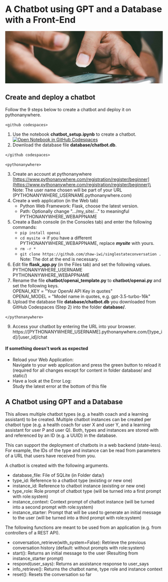 # A Chatbot using GPT and a Database with a Front-End

<picture>
 <img alt="a close up of a person holding a cell phone" src=".readme/pradamas-gifarry-889Qh5HJj4I-unsplash.jpg">
</picture>

## Create and deploy a chatbot

Follow the 9 steps below to create a chatbot and deploy it on pythonanywhere.

`<github codespaces>`

1. Use the notebook **chatbot_setup.ipynb** to create a chatbot.\
[![Open Notebook in GitHub Codespaces](https://github.com/codespaces/badge.svg)](https://codespaces.new/zhaw-iwi/singlestateconversation)
2. Download the database file **database/chatbot.db**.

`</github codespaces>`

`<pythonanywhere>`

3. Create an account at pythonanywhere\
    [https://www.pythonanywhere.com/registration/register/beginner](https://www.pythonanywhere.com/registration/register/beginner)\
    Note: The user name chosen will be part of your URL (PYTHONANYWHERE_USERNAME.pythonanywhere.com)
4. Create a web application (in the Web tab)
    - Python Web Framework: Flask, choose the latest version.
    - Path: Optionally change ".../my_site/..." to meaningful PYTHONANYWHERE_WEBAPPNAME
5. Create a Bash console (in the Consoles tab) and enter the following commands:
    - `pip install openai`
    - `cd mysite` &rarr; if you have a different PYTHONANYWHERE_WEBAPPNAME, replace ***mysite*** with yours.
    - `rm -r *`
    - `git clone https://github.com/zhaw-iwi/singlestateconversation .`\
    Note: The dot at the end is necessary.
6. Edit file **flask_app.py** (in the Files tab) and set the following values.\
    PYTHONANYWHERE_USERNAME\
    PYTHONANYWHERE_WEBAPPNAME
7. Rename the file **chatbot/openai_template.py** to **chatbot/openai.py** and set the following keys.\
    OPENAI_KEY = "Your OpenAI API Key in quotes"\
    OPENAI_MODEL = "Model name in quotes, e.g. gpt-3.5-turbo-16k"
8. Upload the database file **database/chatbot.db** you downloaded from GitHub Codespaces (Step 2) into the folder **database/**.

`</pythonanywhere>`

9. Access your chatbot by entering the URL into your browser.\
https://[PYTHONANYWHERE_USERNAME].pythonanywhere.com/[type_id]/[user_id]/chat

#### If something doesn't work as expected
- Reload your Web Application:\
Navigate to your web application and press the green button to reload it (required for all changes except for content in folder database/ and static/)
- Have a look at the Error Log:\
Study the latest error at the bottom of this file

## A Chatbot using GPT and a Database
This allows multiple chatbot types (e.g. a health coach and a learning assistant) to be created. Multiple chatbot instances can be created per chatbot type (e.g. a health coach for user X and user Y, and a learning assistant for user P and user Q). Both, types and instances are stored with and referenced by an ID (e.g. a UUID) in the database.

This can support the deployment of chatbots in a web backend (state-less). For example, the IDs of the type and instance can be read from parameters of a URL that users have received from you.

A chatbot is created with the following arguments.
- database_file: File of SQLite (in Folder data/)
- type_id: Reference to a chatbot type (existing or new one)
- instance_id: Reference to chatbot instance (existing or new one)
- type_role: Role prompt of chatbot type (will be turned into a first prompt with role:system)
- instance_context: Context prompt of chatbot instance (will be turned into a second prompt with role:system)
- instance_starter: Prompt that will be used to generate an initial message to the user (will be turned into a third prompt with role:system)

The following functions are meant to be used from an application (e.g. from controllers of a REST API).
- conversation_retrieve(with_system=False): Retrieve the previous conversation history (default: without prompts with role:system)
- start(): Returns an initial message to the user (Resulting from instance_starter prompt)
- respond(user_says): Returns an assistance response to user_says
- info_retrieve(): Returns the chatbot name, type role and instance context
- reset(): Resets the conversation so far
